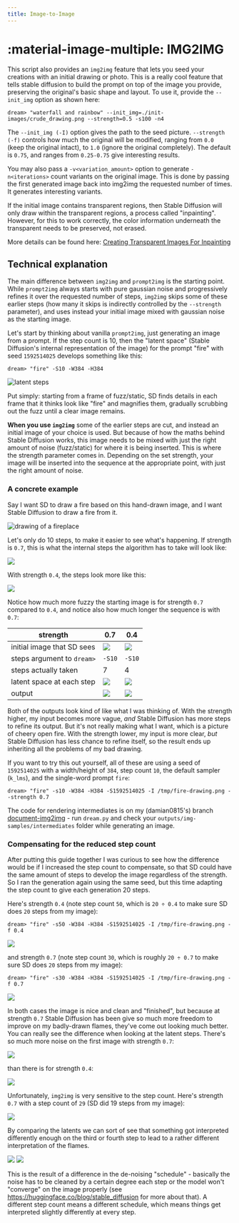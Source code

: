 ```yaml
---
title: Image-to-Image
---
```


# :material-image-multiple: **IMG2IMG**

This script also provides an `img2img` feature that lets you seed your creations with an initial
drawing or photo. This is a really cool feature that tells stable diffusion to build the prompt on
top of the image you provide, preserving the original's basic shape and layout. To use it, provide
the `--init_img` option as shown here:

```commandline
dream> "waterfall and rainbow" --init_img=./init-images/crude_drawing.png --strength=0.5 -s100 -n4
```

The `--init_img (-I)` option gives the path to the seed picture. `--strength (-f)` controls how much
the original will be modified, ranging from `0.0` (keep the original intact), to `1.0` (ignore the
original completely). The default is `0.75`, and ranges from `0.25-0.75` give interesting results.

You may also pass a `-v<variation_amount>` option to generate `-n<iterations>` count variants on
the original image. This is done by passing the first generated image
back into img2img the requested number of times. It generates
interesting variants.

If the initial image contains transparent regions, then Stable Diffusion will only draw within the
transparent regions, a process called "inpainting". However, for this to work correctly, the color
information underneath the transparent needs to be preserved, not erased.

More details can be found here:
[Creating Transparent Images For Inpainting](./INPAINTING.md#creating-transparent-regions-for-inpainting)

## Technical explanation

The main difference between `img2img` and `prompt2img` is the starting point. While `prompt2img` always starts with pure 
gaussian noise and progressively refines it over the requested number of steps, `img2img` skips some of these earlier steps 
(how many it skips is indirectly controlled by the `--strength` parameter), and uses instead your initial image mixed with gaussian noise as the starting image. 

Let's start by thinking about vanilla `prompt2img`, just generating an image from a prompt. If the step count is 10, then the "latent space" (Stable Diffusion's internal representation of the image) for the prompt "fire" with seed `1592514025` develops something like this:

```commandline
dream> "fire" -S10 -W384 -H384
```

![latent steps](../assets/img2img/000019.steps.png)

Put simply: starting from a frame of fuzz/static, SD finds details in each frame that it thinks look like "fire" and magnifies them, gradually scrubbing out the fuzz until a clear image remains. 

**When you use `img2img`** some of the earlier steps are cut, and instead an initial image of your choice is used. But because of how the maths behind Stable Diffusion works, this image needs to be mixed with just the right amount of noise (fuzz/static) for where it is being inserted. This is where the strength parameter comes in. Depending on the set strength, your image will be inserted into the sequence at the appropriate point, with just the right amount of noise. 

### A concrete example

Say I want SD to draw a fire based on this hand-drawn image, and I want Stable Diffusion to draw a fire from it.

![drawing of a fireplace](../assets/img2img/fire-drawing.png)

Let's only do 10 steps, to make it easier to see what's happening. If strength is `0.7`, this is what the internal steps the algorithm has to take will look like:

![](../assets/img2img/000032.steps.gravity.png)

With strength `0.4`, the steps look more like this:

![](../assets/img2img/000030.steps.gravity.png)

Notice how much more fuzzy the starting image is for strength `0.7` compared to `0.4`, and notice also how much longer the sequence is with `0.7`:

| strength | 0.7 | 0.4 |
| -- | -- | -- |
| initial image that SD sees | ![](../assets/img2img/000032.step-0.png) | ![](../assets/img2img/000030.step-0.png) |
| steps argument to `dream>` | `-S10` | `-S10` |
| steps actually taken | 7 | 4 |
| latent space at each step | ![](../assets/img2img/000032.steps.gravity.png) | ![](../assets/img2img/000030.steps.gravity.png) |
| output | ![](../assets/img2img/000032.1592514025.png) | ![](../assets/img2img/000030.1592514025.png) |

Both of the outputs look kind of like what I was thinking of. With the strength higher, my input becomes more vague, *and* Stable Diffusion has more steps to refine its output. But it's not really making what I want, which is a picture of cheery open fire. With the strength lower, my input is more clear, *but* Stable Diffusion has less chance to refine itself, so the result ends up inheriting all the problems of my bad drawing.


If you want to try this out yourself, all of these are using a seed of `1592514025` with a width/height of `384`, step count `10`, the default sampler (`k_lms`), and the single-word prompt `fire`:

```commandline
dream> "fire" -s10 -W384 -H384 -S1592514025 -I /tmp/fire-drawing.png --strength 0.7
```

The code for rendering intermediates is on my (damian0815's) branch [document-img2img](https://github.com/damian0815/InvokeAI/tree/document-img2img) - run `dream.py` and check your `outputs/img-samples/intermediates` folder while generating an image. 

### Compensating for the reduced step count

After putting this guide together I was curious to see how the difference would be if I increased the step count to compensate, so that SD could have the same amount of steps to develop the image regardless of the strength. So I ran the generation again using the same seed, but this time adapting the step count to give each generation 20 steps.

Here's strength `0.4` (note step count `50`, which is `20 ÷ 0.4` to make sure SD does `20` steps from my image):

```commandline
dream> "fire" -s50 -W384 -H384 -S1592514025 -I /tmp/fire-drawing.png -f 0.4
```

![](../assets/img2img/000035.1592514025.png)

and strength `0.7` (note step count `30`, which is roughly `20 ÷ 0.7` to make sure SD does `20` steps from my image):

```commandline
dream> "fire" -s30 -W384 -H384 -S1592514025 -I /tmp/fire-drawing.png -f 0.7
```

![](../assets/img2img/000046.1592514025.png)

In both cases the image is nice and clean and "finished", but because at strength `0.7` Stable Diffusion has been give so much more freedom to improve on my badly-drawn flames, they've come out looking much better. You can really see the difference when looking at the latent steps. There's so much more noise on the first image with strength `0.7`:

![](../assets/img2img/000046.steps.gravity.png)

than there is for strength `0.4`:

![](../assets/img2img/000035.steps.gravity.png)

Unfortunately, `img2img` is very sensitive to the step count. Here's strength `0.7` with a step count of `29` (SD did 19 steps from my image):

![](../assets/img2img/000045.1592514025.png)

By comparing the latents we can sort of see that something got interpreted differently enough on the third or fourth step to lead to a rather different interpretation of the flames.

![](../assets/img2img/000046.steps.gravity.png)
![](../assets/img2img/000045.steps.gravity.png)

This is the result of a difference in the de-noising "schedule" - basically the noise has to be cleaned by a certain degree each step or the model won't "converge" on the image properly (see https://huggingface.co/blog/stable_diffusion for more about that). A different step count means a different schedule, which means things get interpreted slightly differently at every step. 
